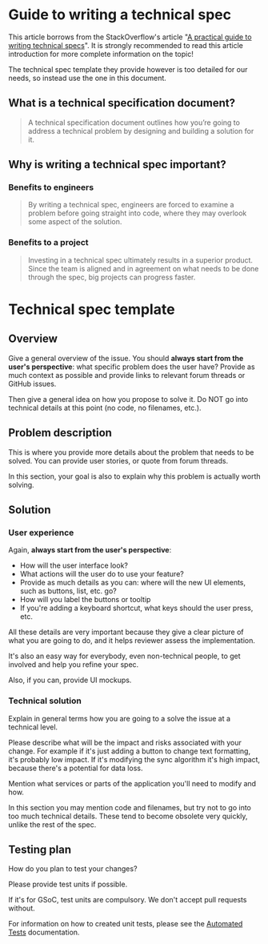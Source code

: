 # Guide to writing a technical spec

This article borrows from the StackOverflow's article "[A practical guide to writing technical specs](https://stackoverflow.blog/2020/04/06/a-practical-guide-to-writing-technical-specs/)". It is strongly recommended to read this article introduction for more complete information on the topic!

The technical spec template they provide however is too detailed for our needs, so instead use the one in this document.

## What is a technical specification document?

> A technical specification document outlines how you’re going to address a technical problem by designing and building a solution for it.

## Why is writing a technical spec important?

### Benefits to engineers

> By writing a technical spec, engineers are forced to examine a problem before going straight into code, where they may overlook some aspect of the solution.

### Benefits to a project

> Investing in a technical spec ultimately results in a superior product.  Since the team is aligned and in agreement on what needs to be done through the spec, big projects can progress faster.

# Technical spec template

## Overview

Give a general overview of the issue. You should **always start from the user's perspective**: what specific problem does the user have? Provide as much context as possible and provide links to relevant forum threads or GitHub issues.

Then give a general idea on how you propose to solve it. Do NOT go into technical details at this point (no code, no filenames, etc.).

## Problem description

This is where you provide more details about the problem that needs to be solved. You can provide user stories, or quote from forum threads.

In this section, your goal is also to explain why this problem is actually worth solving.

## Solution

### User experience

Again, **always start from the user's perspective**:

- How will the user interface look?
- What actions will the user do to use your feature?
- Provide as much details as you can: where will the new UI elements, such as buttons, list, etc. go?
- How will you label the buttons or tooltip
- If you're adding a keyboard shortcut, what keys should the user press, etc.

All these details are very important because they give a clear picture of what you are going to do, and it helps reviewer assess the implementation.

It's also an easy way for everybody, even non-technical people, to get involved and help you refine your spec.

Also, if you can, provide UI mockups.

### Technical solution

Explain in general terms how you are going to a solve the issue at a technical level.

Please describe what will be the impact and risks associated with your change. For example if it's just adding a button to change text formatting, it's probably low impact. If it's modifying the sync algorithm it's high impact, because there's a potential for data loss.

Mention what services or parts of the application you'll need to modify and how.

In this section you may mention code and filenames, but try not to go into too much technical details. These tend to become obsolete very quickly, unlike the rest of the spec.

## Testing plan

How do you plan to test your changes?

Please provide test units if possible.

If it's for GSoC, test units are compulsory. We don't accept pull requests without.

For information on how to created unit tests, please see the [Automated Tests](https://github.com/XilinJia/Xilinota/blob/dev/CONTRIBUTING.md#automated-tests) documentation.
